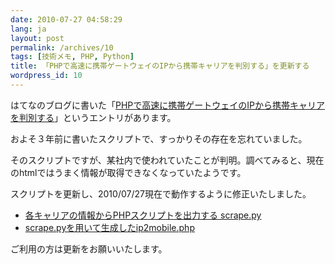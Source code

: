```yaml
---
date: 2010-07-27 04:58:29
lang: ja
layout: post
permalink: /archives/10
tags: [技術メモ, PHP, Python]
title: 「PHPで高速に携帯ゲートウェイのIPから携帯キャリアを判別する」を更新する
wordpress_id: 10
---
```

はてなのブログに書いた「<a href="http://d.hatena.ne.jp/tasukuchan/20071231/1199105717">PHPで高速に携帯ゲートウェイのIPから携帯キャリアを判別する</a>」というエントリがあります。

およそ３年前に書いたスクリプトで、すっかりその存在を忘れていました。

そのスクリプトですが、某社内で使われていたことが判明。調べてみると、現在のhtmlではうまく情報が取得できなくなっていたようです。

スクリプトを更新し、2010/07/27現在で動作するように修正いたしました。
<ul>
	<li><a href="http://svn.coderepos.org/share/lang/python/cidr-mobilejp/trunk/scrape.py" target="_blank">各キャリアの情報からPHPスクリプトを出力する scrape.py</a></li>
	<li><a href="http://svn.coderepos.org/share/lang/python/cidr-mobilejp/trunk/ip2mobile.php" target="_blank">scrape.pyを用いて生成したip2mobile.php</a></li>
</ul>
ご利用の方は更新をお願いいたします。
